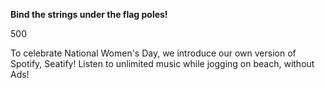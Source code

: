 **Bind the strings under the flag poles!**

500

To celebrate National Women's Day, we introduce our own version of Spotify, Seatify! Listen to unlimited music while jogging on beach, without Ads!
